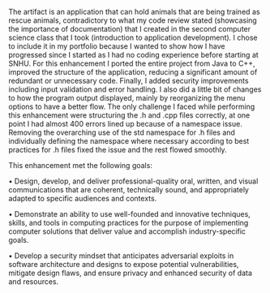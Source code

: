 The artifact is an application that can hold animals that are being trained as rescue animals, contradictory to what my code review stated (showcasing the importance of documentation) that I created in the second computer science class that I took (introduction to application development). I chose to include it in my portfolio because I wanted to show how I have progressed since I started as I had no coding experience before starting at SNHU. For this enhancement I ported the entire project from Java to C++, improved the structure of the application, reducing a significant amount of redundant or unnecessary code. Finally, I added security improvements including input validation and error handling. I also did a little bit of changes to how the program output displayed, mainly by reorganizing the menu options to have a better flow. The only challenge I faced while performing this enhancement were structuring the .h and .cpp files correctly, at one point I had almost 400 errors lined up because of a namespace issue. Removing the overarching use of the std namespace for .h files and individually defining the namespace where necessary according to best practices for .h files fixed the issue and the rest flowed smoothly.

This enhancement met the following goals:

•	Design, develop, and deliver professional-quality oral, written, and visual communications that are coherent, technically sound, and appropriately adapted to specific audiences and contexts.

•	Demonstrate an ability to use well-founded and innovative techniques, skills, and tools in computing practices for the purpose of implementing computer solutions that deliver value and accomplish industry-specific goals.

•	Develop a security mindset that anticipates adversarial exploits in software architecture and designs to expose potential vulnerabilities, mitigate design flaws, and ensure privacy and enhanced security of data and resources.
